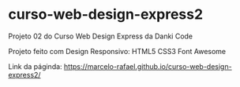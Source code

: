 # curso-web-design-express2

Projeto 02 do Curso Web Design Express da Danki Code

Projeto feito com Design Responsivo:
HTML5
CSS3
Font Awesome

Link da páginda: https://marcelo-rafael.github.io/curso-web-design-express2/

